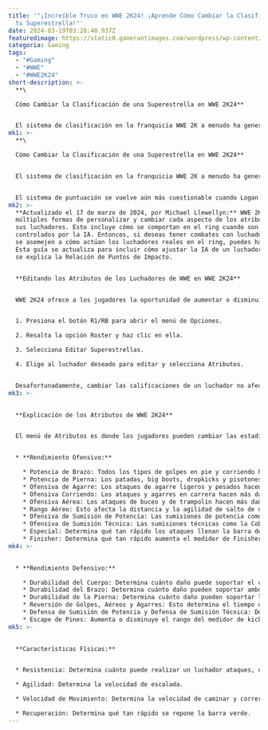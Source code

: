 ```yaml
---
title: '"¡Increíble Truco en WWE 2K24! ¡Aprende Cómo Cambiar la Clasificación de
  tu Superestrella!"'
date: 2024-03-19T03:28:40.937Z
featuredimage: https://static0.gamerantimages.com/wordpress/wp-content/uploads/2024/03/wwe-2k24-bret-hart-with-the-sleeper-hold-on-the-the-million-dollar-man.jpg?q=50&fit=contain&w=1140&h=&dpr=1.5
categoria: Gaming
tags:
  - "#Gaming"
  - "#WWE"
  - "#WWE2K24"
short-description: >-
  **\

  Cómo Cambiar la Clasificación de una Superestrella en WWE 2K24**


  El sistema de clasificación en la franquicia WWE 2K a menudo ha generado controversia entre los fanáticos, especialmente porque ciertos luchadores están sobrevalorados o subestimados. Sin embargo, WWE 2K24 puede ser el más controver
mk1: >-
  **\

  Cómo Cambiar la Clasificación de una Superestrella en WWE 2K24**


  El sistema de clasificación en la franquicia WWE 2K a menudo ha generado controversia entre los fanáticos, especialmente porque ciertos luchadores están sobrevalorados o subestimados. Sin embargo, WWE 2K24 puede ser el más controvertido. Leyendas como Kurt Angle y la versión de 1997 de Stone Cold Steve Austin tienen una puntuación inferior a 90 en el juego. Es decepcionante ver a leyendas como Ted Dibiase y Ravishing Rick Rude con calificaciones bajas.


  El sistema de puntuación se vuelve aún más cuestionable cuando Logan Paul, un intérprete atléticamente dotado pero novato, obtiene una calificación más alta que Kurt y Austin '97. Incluso Dom Mysterio tiene tres puntos más que el próximo Bron Breakker. Afortunadamente, los fanáticos pueden cambiar el sistema de calificación de WWE 2K24 a su gusto. Esta guía te mostrará cómo hacerlo.
mk2: >-
  **Actualizado el 17 de marzo de 2024, por Michael Llewellyn:** WWE 2K24 ofrece
  múltiples formas de personalizar y cambiar cada aspecto de los atributos de
  sus luchadores. Esto incluye cómo se comportan en el ring cuando son
  controlados por la IA. Entonces, si deseas tener combates con luchadores que
  se asemejen a cómo actúan los luchadores reales en el ring, puedes hacerlo.
  Esta guía se actualiza para incluir cómo ajustar la IA de un luchador de WWE y
  se explica la Relación de Puntos de Impacto.


  **Editando los Atributos de los Luchadores de WWE en WWE 2K24**


  WWE 2K24 ofrece a los jugadores la oportunidad de aumentar o disminuir las calificaciones de las superestrellas de la WWE en el juego. Sigue estos pasos para cambiar el puntaje general de un luchador a tu gusto:


  1. Presiona el botón R1/RB para abrir el menú de Opciones.

  2. Resalta la opción Roster y haz clic en ella.

  3. Selecciona Editar Superestrellas.

  4. Elige al luchador deseado para editar y selecciona Atributos.


  Desafortunadamente, cambiar las calificaciones de un luchador no afectará la puntuación predeterminada en los combates en línea.
mk3: >-
  

  **Explicación de los Atributos de WWE 2K24**


  El menú de Atributos es donde los jugadores pueden cambiar las estadísticas de un luchador y convertirlos en una fuerza a tener en cuenta o en un luchador glorificado en WWE 2K24.


  * **Rendimiento Ofensivo:**

    * Potencia de Brazo: Todos los tipos de golpes en pie y corriendo hacen más daño.
    * Potencia de Pierna: Los patadas, big boots, dropkicks y pisotones harán más daño.
    * Ofensiva de Agarre: Los ataques de agarre ligeros y pesados hacen más daño.
    * Ofensiva Corriendo: Los ataques y agarres en carrera hacen más daño.
    * Ofensiva Aérea: Los ataques de buceo y de trampolín hacen más daño.
    * Rango Aéreo: Esto afecta la distancia y la agilidad de salto de un luchador.
    * Ofensiva de Sumisión de Potencia: Las sumisiones de potencia como el estiramiento de la tabla y el abrazo de oso harán más daño.
    * Ofensiva de Sumisión Técnica: Las sumisiones técnicas como la Cobra Clutch o el Sharpshooter hacen más daño.
    * Especial: Determina qué tan rápido los ataques llenan la barra de medidor azul para realizar un movimiento de firma.
    * Finisher: Determina qué tan rápido aumenta el medidor de Finisher; es bueno para luchadores con el Super Finisher en WWE 2K24
mk4: >-
  

  * **Rendimiento Defensivo:**

    * Durabilidad del Cuerpo: Determina cuánto daño puede soportar el cuerpo (el frente y la espalda) por impacto, golpes y sumisiones.
    * Durabilidad del Brazo: Determina cuánto daño pueden soportar ambos brazos por golpes, ataques a las articulaciones y sumisiones.
    * Durabilidad de la Pierna: Determina cuánto daño pueden soportar las piernas por agarres, golpes y llaves de sumisión.
    * Reversión de Golpes, Aéreos y Agarres: Esto determina el tiempo que tiene un luchador para revertir agarres y ataques.
    * Defensa de Sumisión de Potencia y Defensa de Sumisión Técnica: Determina cuánto daño recibe de las sumisiones.
    * Escape de Pines: Aumenta o disminuye el rango del medidor de kickout.
mk5: >-
  

  **Características Físicas:**


  * Resistencia: Determina cuánto puede realizar un luchador ataques, correr, bucear, etc., antes de que aparezca su barra de resistencia.

  * Agilidad: Determina la velocidad de escalada.

  * Velocidad de Movimiento: Determina la velocidad de caminar y correr.

  * Recuperación: Determina qué tan rápido se repone la barra verde.
---
```

